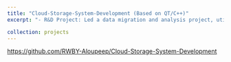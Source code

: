 ```yaml
---
title: "Cloud-Storage-System-Development (Based on QT/C++)"
excerpt: "- R&D Project: Led a data migration and analysis project, utilizing JavaScript to implement AI-driven sentiment analysis and risk warning systems. Spearheaded the completion of the quality inspection automation process, with key metrics regularly pushed to stakeholders, enhancing the stability and efficiency of business systems."

collection: projects
---
```


https://github.com/RWBY-Aloupeep/Cloud-Storage-System-Development